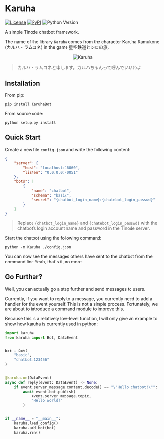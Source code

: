 # Karuha

[![License](https://img.shields.io/github/license/Ovizro/Karuha.svg)](LICENSE)
[![PyPI](https://img.shields.io/pypi/v/KaruhaBot.svg)](https://pypi.python.org/pypi/KaruhaBot)
![Python Version](https://img.shields.io/badge/python-3.8%20|%203.9%20|%203.10%20|%203.11-blue.svg)

A simple Tinode chatbot framework.

The name of the library `Karuha` comes from the character Karuha Ramukone (カルハ・ラムコネ) in the game 星空鉄道とシロの旅.

<center>

![Karuha](https://raw.githubusercontent.com/Visecy/Karuha/master/docs/img/tw_icon-karuha2.png)

</center>

> カルハ・ラムコネと申します。カルハちゃんって呼んでいいわよ

## Installation

From pip:

    pip install KaruhaBot

From source code:

    python setup.py install

## Quick Start

Create a new file `config.json` and write the following content:

```json
{
    "server": {
        "host": "localhost:16060",
        "listen": "0.0.0.0:40051"
    },
    "bots": [
        {
            "name": "chatbot",
            "schema": "basic",
            "secret": "{chatbot_login_name}:{chatebot_login_passwd}"
        }
    ]
}
```

> Replace `{chatbot_login_name}` and `{chatebot_login_passwd}` with the chatbot’s login account name and password in the Tinode server.

Start the chatbot using the following command:

    python -m Karuha ./config.json

You can now see the messages others have sent to the chatbot from the command line.Yeah, that's it, no more. 

## Go Further?

Well, you can actually go a step further and send messages to users.

Currently, if you want to reply to a message, you currently need to add a handler for the event yourself. This is not a simple process. Fortunately, we are about to introduce a command module to improve this.

Because this is a relatively low-level function, I will only give an example to show how karuha is currently used in python:

```python
import karuha
from karuha import Bot, DataEvent


bot = Bot(
    "basic",
    "chatbot:123456"
)


@karuha.on(DataEvent)
async def reply(event: DataEvent) -> None:
    if event.server_message.content.decode() == "\"Hello chatbot!\"":    # message.content is a json string
        await event.bot.publish(
            event.server_message.topic,
            "Hello world!"
        )


if __name__ = "__main__":
    karuha.load_config()
    karuha.add_bot(bot)
    karuha.run()
```


